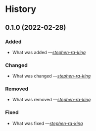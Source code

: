 # History

## 0.1.0 (2022-02-28)

### Added

- What was added _―[stephen-ra-king][github]_

### Changed

- What was changed _―[stephen-ra-king][github]_

### Removed

- What was removed _―[stephen-ra-king][github]_

### Fixed

- What was fixed _―[stephen-ra-king][github]_

<!-- Markdown link & img dfn's -->

[github]: https://github.com/stephen-ra-king/pynball
